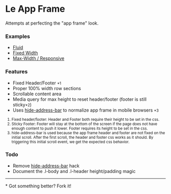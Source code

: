 # Le App Frame

Attempts at perfecting the "app frame" look.

### Examples

- <a href="http://eddywashere.github.com/le-app-frame/fluid/content.html">Fluid</a>
- <a href="http://eddywashere.github.com/le-app-frame/fixed/content.html">Fixed Width</a>
- <a href="http://eddywashere.github.com/le-app-frame/max-width/content.html">Max-Width / Responsive</a>

### Features

- Fixed Header/Footer <small>*1</small>
- Proper 100% width row sections
- Scrollable content area
- Media query for max height to reset header/footer (footer is still sticky<small>*2</small>)
- Uses [hide-address-bar](https://github.com/scottjehl/Hide-Address-Bar) to normalize app frame in mobile browsers <small>*3</small>

<small>

 1. Fixed header/footer: Header and Footer both require their height to be set in the css.
 2. Sticky Footer: Footer will stay at the bottom of the screen if the page does not have enough content to push it lower. Footer requires its height to be set in the css.
 3. hide-address-bar is used because the app frame header and footer are not fixed on the initial scroll. After the first scroll, the header and footer css works as it should. By triggering this initial scroll event, we get the expected css behavior.

</small>

### Todo

- Remove [hide-address-bar](https://github.com/scottjehl/Hide-Address-Bar) hack
- Document the .l-body and .l-header height/padding magic

<hr>

<p>* Got something better? Fork it!</p>
